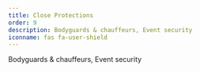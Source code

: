 ```yaml
---
title: Close Protections
order: 9
description: Bodyguards & chauffeurs, Event security
iconname: fas fa-user-shield
---
```

Bodyguards & chauffeurs, Event security